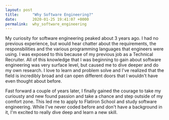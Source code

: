 ```yaml
---
layout: post
title:      "Why Software Engineering?"
date:       2020-01-25 19:41:07 +0000
permalink:  why_software_engineering
---
```



My curiosity for software engineering peaked about 3 years ago. I had no previous experience, but would hear chatter about the requirements, the responsbilities and the various programming languages that engineers were using. I was exposed to this because of my previous job as a Technical Recruiter. All of this knowledge that I was beginning to gain about software engineering was very surface level,  but caused me to dive deeper and do my own research. I love to learn and problem solve and I've realized that the field is incredibly broad and can open different doors that I wouldn't have even thought about before. 

Fast forward a couple of years later, I finally gained the courage to take my curiousty and new found passion and take a chance and step outside of my comfort zone. This led me to apply to Flatiron School and study software engineering. While I've never coded before and don't have a background in it, I'm excited to really dive deep and learn a new skill. 
